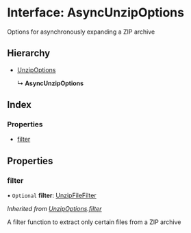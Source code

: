 # Interface: AsyncUnzipOptions

Options for asynchronously expanding a ZIP archive

## Hierarchy

* [UnzipOptions](unzipoptions.md)

  ↳ **AsyncUnzipOptions**

## Index

### Properties

* [filter](asyncunzipoptions.md#filter)

## Properties

### filter

• `Optional` **filter**: [UnzipFileFilter](../README.md#unzipfilefilter)

*Inherited from [UnzipOptions](unzipoptions.md).[filter](unzipoptions.md#filter)*

A filter function to extract only certain files from a ZIP archive
